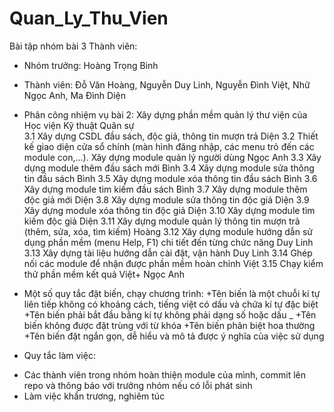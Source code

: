 # Quan_Ly_Thu_Vien
Bài tập nhóm bài 3
Thành viên: 
- Nhóm trưởng: Hoàng Trọng Bình
- Thành viên: Đỗ Văn Hoàng, Nguyễn Duy Linh, Nguyễn Đình Việt, Nhữ Ngọc Anh, Ma Đình Diện
- Phân công nhiệm vụ bài 2:
			Xây dựng phần mềm quản lý thư viện của Học viện Kỹ thuật Quân sự	
3.1	Xây dựng CSDL đầu sách, độc giả, thông tin mượn trả	Diện
3.2	Thiết kế giao diện cửa sổ chính (màn hình đăng nhập, các menu trỏ đến các module con,…). Xây dựng module quản lý người dùng	Ngọc Anh
3.3	Xây dựng module thêm đầu sách mới	Bình
3.4	Xây dựng module sửa thông tin đầu sách	Bình
3.5	Xây dựng module xóa thông tin đầu sách	Bình
3.6	Xây dựng module tìm kiếm đầu sách	Bình
3.7	Xây dựng module thêm độc giả mới	Diện
3.8	Xây dựng module sửa thông tin độc giả	Diện
3.9	Xây dựng module xóa thông tin độc giả	Diện
3.10	Xây dựng module tìm kiếm độc giả	Diện
3.11	Xây dựng module quản lý thông tin mượn trả (thêm, sửa, xóa, tìm kiếm)	Hoàng
3.12	Xây dựng module hướng dẫn sử dụng phần mềm (menu Help, F1) chi tiết đến từng chức năng	Duy Linh
3.13	Xây dựng tài liệu hướng dẫn cài đặt, vận hành	Duy Linh
3.14	Ghép nối các module để nhận được phần mềm hoàn chỉnh	Việt
3.15	Chạy kiểm thử phần mềm kết quả	Việt+ Ngọc Anh


- Một số quy tắc đặt biến, chạy chương trình:
+Tên biến là một chuỗi kí tự liên tiếp không có khoảng cách, tiếng việt có dấu và chứa kí tự đặc biệt
+Tên biến phải bắt đầu bằng kí tự không phải dạng số hoặc dấu _
+Tên biến không được đặt trùng với từ khóa
+Tên biến phân biệt hoa thường
+Tên biến đặt ngắn gọn, dễ hiểu và mô tả được ý nghĩa của việc sử dụng
- Quy tắc làm việc:
+ Các thành viên trong nhóm hoàn thiện module của mình, commit lên repo và thông báo với trưởng nhóm nếu có lỗi phát sinh
+ Làm việc khẩn trương, nghiêm túc